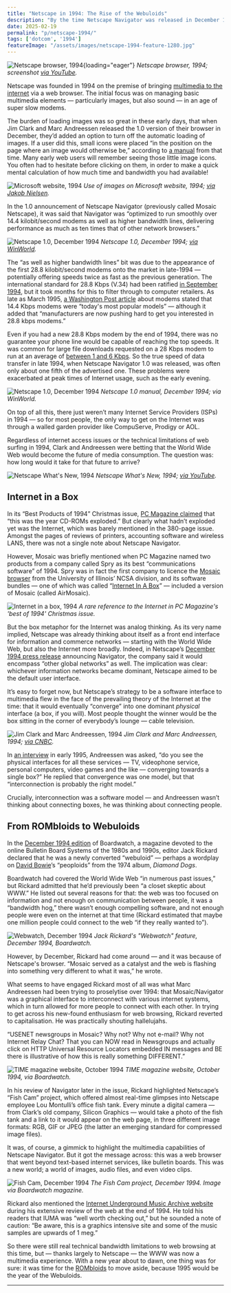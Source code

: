 ```yaml
---
title: "Netscape in 1994: The Rise of the Webuloids"
description: "By the time Netscape Navigator was released in December 1994, the World Wide Web was beginning to overcome bandwidth restrictions and live up to its potential as a multimedia portal to the internet."
date: 2025-02-19
permalink: "p/netscape-1994/"
tags: ['dotcom', '1994']
featureImage: "/assets/images/netscape-1994-feature-1280.jpg"
---
```


![Netscape browser, 1994](/assets/images/netscape-1994-feature-1280.jpg){loading="eager"}
*Netscape browser, 1994; screenshot [via YouTube](https://www.youtube.com/watch?v=wjkwTrPZ9Dk).*

Netscape was founded in 1994 on the premise of bringing [multimedia to the internet](/p/multimedia-gulch-1994/) via a web browser. The initial focus was on managing basic multimedia elements — particularly images, but also sound — in an age of super slow modems.

The burden of loading images was so great in these early days, that when Jim Clark and Marc Andreessen released the 1.0 version of their browser in December, they’d added an option to turn off the automatic loading of images. If a user did this, small icons were placed “in the position on the page where an image would otherwise be,” according to [a manual](https://web.archive.org/web/20000816221942/http://home.mcom.com/home/manual_docs/learn.html#C9) from that time. Many early web users will remember seeing those little image icons. You often had to hesitate before clicking on them, in order to make a quick mental calculation of how much time and bandwidth you had available!

![Microsoft website, 1994](/assets/images/1994_ms_webmaster.jpg)
*Use of images on Microsoft website, 1994; [via Jakob Nielsen](https://www.nngroup.com/articles/1994-web-usability-report/).*

In the 1.0 announcement of Netscape Navigator (previously called Mosaic Netscape), it was said that Navigator was “optimized to run smoothly over 14.4 kilobit/second modems as well as higher bandwidth lines, delivering performance as much as ten times that of other network browsers.”

![Netscape 1.0, December 1994](/assets/images/Netscape1-screenshot.png)
*Netscape 1.0, December 1994; [via WinWorld](https://winworldpc.com/product/netscape-navigator/1x).*

The “as well as higher bandwidth lines” bit was due to the appearance of the first 28.8 kilobit/second modems onto the market in late-1994 — potentially offering speeds twice as fast as the previous generation. The international standard for 28.8 Kbps (V.34) had been ratified [in September 1994](https://www.itu.int/rec/T-REC-V.34-199409-S/en), but it took months for this to filter through to computer retailers. As late as March 1995, [a Washington Post article](https://www.washingtonpost.com/archive/business/1995/03/13/with-modems-speed-is-the-need-if-you-want-to-succeed/9cafd33c-5fa0-49dd-b0a4-fda5b18d284e/) about modems stated that 14.4 Kbps modems were “today's most popular models” — although it added that “manufacturers are now pushing hard to get you interested in 28.8 kbps modems.”

Even if you had a new 28.8 Kbps modem by the end of 1994, there was no guarantee your phone line would be capable of reaching the top speeds. It was common for large file downloads requested on a 28 Kbps modem to run at an average of [between 1 and 6 Kbps](https://www.gwsmedia.com/articles/how-internet-system-requirements-have-changed). So the true speed of data transfer in late 1994, when Netscape Navigator 1.0 was released, was often only about one fifth of the advertised one. These problems were exacerbated at peak times of Internet usage, such as the early evening.

![Netscape 1.0, December 1994](/assets/images/Netscape1-manual.jpg)
*Netscape 1.0 manual, December 1994; via WinWorld.*

On top of all this, there just weren’t many Internet Service Providers (ISPs) in 1994 — so for most people, the only way to get on the Internet was through a walled garden provider like CompuServe, Prodigy or AOL.

Regardless of internet access issues or the technical limitations of web surfing in 1994, Clark and Andreessen were betting that the World Wide Web would become the future of media consumption. The question was: how long would it take for that future to arrive?

![Netscape What's New, 1994](/assets/images/netscape-whatsnew-1994.jpg)
*Netscape What's New, 1994; [via YouTube](https://www.youtube.com/watch?v=wjkwTrPZ9Dk).*

## Internet in a Box

In its “Best Products of 1994” Christmas issue, [PC Magazine claimed](https://archive.org/details/pc-magazine-best-products-of-1994-jan-1995/page/n107/mode/2up?view=theater) that “this was the year CD-ROMs exploded.” But clearly what hadn’t exploded yet was the Internet, which was barely mentioned in the 380-page issue. Amongst the pages of reviews of printers, accounting software and wireless LANS, there was not a single note about Netscape Navigator. 

However, Mosaic was briefly mentioned when PC Magazine named two products from a company called Spry as its best “communications software” of 1994. Spry was in fact the first company to licence the [Mosaic browser](/p/1993-mosaic-launches-and-the-web-is-set-free/) from the University of Illinois’ NCSA division, and its software bundles — one of which was called “[Internet In A Box](https://arstechnica.com/information-technology/2014/10/opening-an-internet-time-capsule-internet-in-a-box-for-win95/)” — included a version of Mosaic (called AirMosaic). 

![Internet in a box, 1994](/assets/images/internet-box-1994.jpg)
*A rare reference to the Internet in PC Magazine's 'best of 1994' Christmas issue.*

But the box metaphor for the Internet was analog thinking. As its very name implied, Netscape was already thinking about itself as a front end interface for information and commerce networks — starting with the World Wide Web, but also the Internet more broadly. Indeed, in Netscape’s [December 1994 press release](https://web.archive.org/web/20050326152726/http://wp.netscape.com/newsref/pr/newsrelease8.html) announcing Navigator, the company said it would encompass “other global networks” as well. The implication was clear: whichever information networks became dominant, Netscape aimed to be the default user interface.

It’s easy to forget now, but Netscape’s strategy to be a software interface to multimedia flew in the face of the prevailing theory of the Internet at the time: that it would eventually “converge” into one dominant *physical* interface (a box, if you will). Most people thought the winner would be the box sitting in the corner of everybody’s lounge — cable television.

![Jim Clark and Marc Andreessen, 1994](/assets/images/marc-jim-1994.jpg)
*Jim Clark and Marc Andreessen, 1994; [via CNBC](https://www.cnbc.com/video/2019/04/04/this-day-in-history-april-4-2019.html).*

In [an interview](http://users.rcn.com/thomst/marca.html) in early 1995, Andreessen was asked, “do you see the physical interfaces for all these services — TV, videophone service, personal computers, video games and the like — converging towards a single box?” He replied that convergence was one model, but that “interconnection is probably the right model.” 

Crucially, interconnection was a software model — and Andreessen wasn’t thinking about connecting boxes, he was thinking about connecting people.

## From ROMbloids to Webuloids

In the [December 1994 edition](https://archive.org/details/Boardwatch1994-12/) of Boardwatch, a magazine devoted to the online Bulletin Board Systems of the 1980s and 1990s, editor Jack Rickard declared that he was a newly converted “webuloid” — perhaps a wordplay on [David Bowie](/p/bowienet-the-inside-story/)’s “peoploids” from the 1974 album, *Diamond Dogs*.

Boardwatch had covered the World Wide Web “in numerous past issues,” but Rickard admitted that he’d previously been “a closet skeptic about WWW.” He listed out several reasons for that: the web was too focused on information and not enough on communication between people, it was a “bandwidth hog,” there wasn’t enough compelling software, and not enough people were even on the internet at that time (Rickard estimated that maybe one million people could connect to the web “if they really wanted to”).

![Webwatch, December 1994](/assets/images/webwatch-1994c.jpg)
*Jack Rickard's "Webwatch" feature, December 1994, Boardwatch.*

However, by December, Rickard had come around — and it was because of Netscape's browser. “Mosaic served as a catalyst and the web is flashing into something very different to what it was,” he wrote.

What seems to have engaged Rickard most of all was what Marc Andreessen had been trying to proselytise over 1994: that Mosaic/Navigator was a graphical interface to interconnect with various internet systems, which in turn allowed for more people to connect with each other. In trying to get across his new-found enthusiasm for web browsing, Rickard reverted to capitalisation. He was practically shouting hallelujahs.

“USENET newsgroups in Mosaic? Why not? Why not e-mail? Why not Internet Relay Chat? That you can NOW read in Newsgroups and actually click on HTTP Universal Resource Locators embedded IN messages and BE there is illustrative of how this is really something DIFFERENT.”

![TIME magazine website, October 1994](/assets/images/time-mag-website-oct1994.jpg)
*TIME magazine website, October 1994, via Boardwatch.*
 
In his review of Navigator later in the issue, Rickard highlighted Netscape’s “Fish Cam” project, which offered almost real-time glimpses into Netscape employee Lou Montulli’s office fish tank. Every minute a digital camera — from Clark’s old company, Silicon Graphics — would take a photo of the fish tank and a link to it would appear on the web page, in three different image formats: RGB, GIF or JPEG (the latter an emerging standard for compressed image files).

It was, of course, a gimmick to highlight the multimedia capabilities of Netscape Navigator. But it got the message across: this was a web browser that went beyond text-based internet services, like bulletin boards. This was a new world; a world of images, audio files, and even video clips. 

![Fish Cam, December 1994](/assets/images/fish-cam-1994.jpg)
*The Fish Cam project, December 1994. Image via Boardwatch magazine.*

Rickard also mentioned the [Internet Underground Music Archive website](/p/iuma-1994/) during his extensive review of the web at the end of 1994. He told his readers that IUMA was “well worth checking out,” but he sounded a note of caution: “Be aware, this is a graphics intensive site and some of the music samples are upwards of 1 meg.”

So there were still real technical bandwidth limitations to web browsing at this time, but — thanks largely to Netscape — the WWW was now a multimedia experience. With a new year about to dawn, one thing was for sure: it was time for the [ROMbloids](/p/cd-roms-1994/) to move aside, because 1995 would be the year of the Webuloids.

***